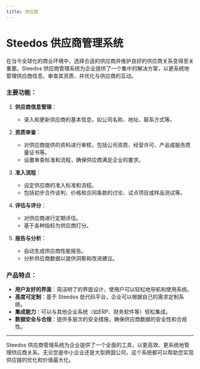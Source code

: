 ```yaml
---
title: 供应商
---
```


# Steedos 供应商管理系统

在当今全球化的商业环境中，选择合适的供应商并维护良好的供应商关系变得至关重要。Steedos 供应商管理系统为企业提供了一个集中的解决方案，以更系统地管理供应商信息、审查其资质、并优化与供应商的互动。

### 主要功能：

1. **供应商信息管理**：
   - 录入和更新供应商的基本信息，如公司名称、地址、联系方式等。

2. **资质审查**：
   - 对供应商提供的资料进行审核，包括公司资质、经营许可、产品或服务质量证书等。
   - 设置审查标准和流程，确保供应商满足企业的要求。

3. **准入流程**：
   - 设定供应商的准入标准和流程。
   - 包括初步合作谈判、价格和合同条款的讨论、试点项目或样品测试等。

4. **评估与评分**：
   - 对供应商进行定期评估。
   - 基于各种指标为供应商打分。

5. **报告与分析**：
   - 自动生成供应商性能报告。
   - 分析供应商数据以提供洞察和改进建议。

### 产品特点：

- **用户友好的界面**：简洁明了的界面设计，使用户可以轻松地导航和使用系统。
- **高度可定制**：基于 Steedos 低代码平台，企业可以根据自己的需求定制系统。
- **集成能力**：可以与其他企业系统（如ERP、财务软件等）轻松集成。
- **数据安全与合规**：提供多层次的安全措施，确保供应商数据的安全性和合规性。

---

Steedos 供应商管理系统为企业提供了一个全面的工具，以更高效、更系统地管理供应商关系。无论您是中小企业还是大型跨国公司，这个系统都可以帮助您实现供应链的优化和价值最大化。
